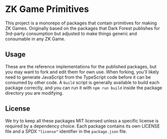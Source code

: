 # ZK Game Primitives

This project is a monorepo of packages that contain primitives for making ZK Games. Originally based on the packages that Dark Forest publishes for 3rd-party consumption but adjusted to make things generic and consumable in any ZK Game.

## Usage

These are the reference implementations for the published packages, but you may want to fork and edit them for own use. When forking, you'll likely need to generate JavaScript from the TypeScript code before it can be consumed by other code. A `build` script is generally available to build each package correctly, and you can run it with `npm run build` inside the package directory you are modifying.

## License

We try to keep all these packages MIT licensed unless a specific license is required by a dependency choice. Each package contains its own LICENSE file and a SPDX `"license"` identifier in the `package.json` file.
